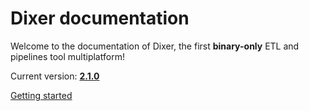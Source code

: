 # Dixer documentation

Welcome to the documentation of Dixer, the first **binary-only** ETL and pipelines tool multiplatform!

Current version: [**2.1.0**](Changelog.md#200-_-march-19-2022)

<a href="Getting-started/" title="Getting Started" class="md-button md-button--primary"> Getting started </a>